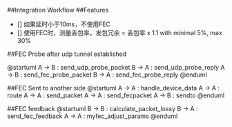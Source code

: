 
##Integration Workflow
##Features
- [] 如果延时小于10ms，不使用FEC
- [] 使用FEC时，测量丢包率，发包冗余 = 丢包率 x 1.1 with minimal 5%, max 30%

##FEC Probe after udp tunnel established

@startuml
A -> B : send_udp_probe_packet
B -> A : send_udp_probe_reply
A -> B : send_fec_probe_packet
B -> A : send_fec_probe_reply
@enduml

##FEC Sent to another side
@startuml
A -> A : handle_device_data
A -> A : route
A -> A : send_packet
A -> A : send_fecpacket
A -> B : sendto
@enduml

##FEC feedback
@startuml
B -> B : calculate_packet_lossy
B -> A : send_fec_feedback
A -> A : myfec_adjust_params
@enduml
